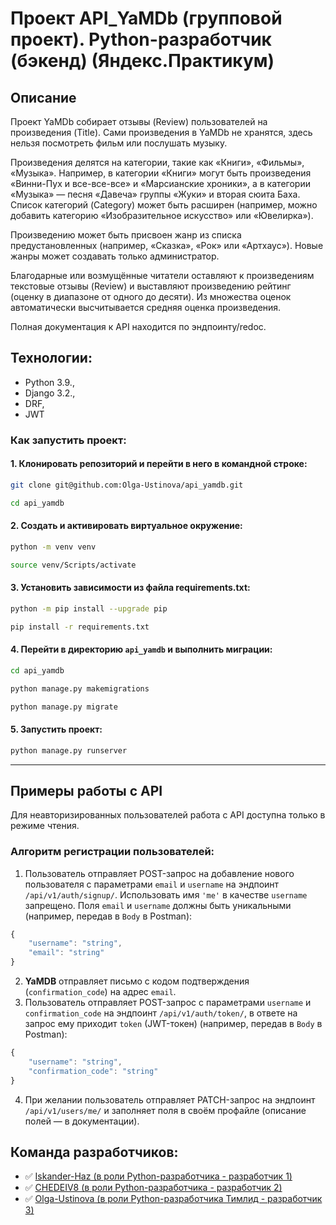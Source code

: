 # Проект API_YaMDb (групповой проект). Python-разработчик (бэкенд) (Яндекс.Практикум)

## Описание

Проект YaMDb собирает отзывы (Review) пользователей на произведения (Title). Сами произведения в YaMDb не хранятся, здесь нельзя посмотреть фильм или послушать музыку.

Произведения делятся на категории, такие как «Книги», «Фильмы», «Музыка». Например, в категории «Книги» могут быть произведения «Винни-Пух и все-все-все» и «Марсианские хроники», а в категории «Музыка» — песня «Давеча» группы «Жуки» и вторая сюита Баха. Список категорий (Category) может быть расширен (например, можно добавить категорию «Изобразительное искусство» или «Ювелирка»).

Произведению может быть присвоен жанр из списка предустановленных (например, «Сказка», «Рок» или «Артхаус»). Новые жанры может создавать только администратор.

Благодарные или возмущённые читатели оставляют к произведениям текстовые отзывы (Review) и выставляют произведению рейтинг (оценку в диапазоне от одного до десяти). Из множества оценок автоматически высчитывается средняя оценка произведения.

Полная документация к API находится по эндпоинту/redoc.

## Технологии:
* Python 3.9.,
* Django 3.2.,
* DRF,
* JWT

### Как запустить проект:

#### 1. Клонировать репозиторий и перейти в него в командной строке:
```bash
git clone git@github.com:Olga-Ustinova/api_yamdb.git

cd api_yamdb
```

#### 2. Cоздать и активировать виртуальное окружение:
```bash
python -m venv venv

source venv/Scripts/activate
```

#### 3. Установить зависимости из файла requirements.txt:
```bash
python -m pip install --upgrade pip

pip install -r requirements.txt
```

#### 4. Перейти в директорию `api_yamdb` и выполнить миграции:
```bash
cd api_yamdb

python manage.py makemigrations

python manage.py migrate
```

#### 5. Запустить проект:
```bash
python manage.py runserver
```
___
## Примеры работы с API

Для неавторизированных пользователей работа с API доступна только в режиме чтения.

### Алгоритм регистрации пользователей:
1. Пользователь отправляет POST-запрос на добавление нового пользователя с параметрами `email` и `username` на эндпоинт `/api/v1/auth/signup/`. Использовать имя `'me'` в качестве `username` запрещено. Поля `email` и `username` должны быть уникальными (например, передав в `Body` в Postman):
```js
{
    "username": "string", 
    "email": "string" 
}  
```
2. **YaMDB** отправляет письмо с кодом подтверждения (`confirmation_code`) на адрес `email`.
3. Пользователь отправляет POST-запрос с параметрами `username` и `confirmation_code` на эндпоинт `/api/v1/auth/token/`, в ответе на запрос ему приходит `token` (JWT-токен) (например, передав в `Body` в Postman):
```js
{
    "username": "string", 
    "confirmation_code": "string" 
}  
```
4. При желании пользователь отправляет PATCH-запрос на эндпоинт `/api/v1/users/me/` и заполняет поля в своём профайле (описание полей — в документации).

## Команда разработчиков:
* :white_check_mark: [Iskander-Haz (в роли Python-разработчика - разработчик 1)](https://github.com/Iskander-Haz)
* :white_check_mark: [CHEDEIV8 (в роли Python-разработчика - разработчик 2)](https://github.com/CHEDEIV8)
* :white_check_mark: [Olga-Ustinova (в роли Python-разработчика Тимлид - разработчик 3)](https://github.com/Olga-Ustinova)